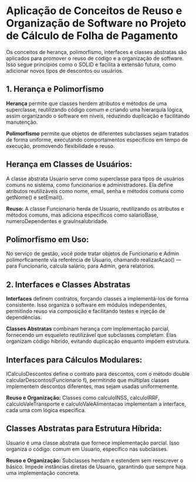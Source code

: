 # Aplicação de Conceitos de Reuso e Organização de Software no Projeto de Cálculo de Folha de Pagamento
Os conceitos de herança, polimorfismo, interfaces e classes abstratas são aplicados para promover o reuso de código e a organização de software. Isso segue princípios como o SOLID e facilita a extensão futura, como adicionar novos tipos de descontos ou usuários.
## 1. Herança e Polimorfismo
**Herança**
permite que classes herdem atributos e métodos de uma superclasse, reutilizando código comum e criando uma hierarquia lógica, assim organizando o software em níveis, reduzindo duplicação e facilitando manutenção.


**Polimorfismo**
permite que objetos de diferentes subclasses sejam tratados de forma uniforme, executando comportamentos específicos em tempo de execução, promovendo flexibilidade e reuso.
## Herança em Classes de Usuários:

A classe abstrata Usuario serve como superclasse para tipos de usuários comuns no sistema, como funcionarios e administradores. Ela define atributos reutilizáveis como nome, email, senha e métodos comuns como getNome() e setEmail().


**Reuso:**
A classe Funcionario herda de Usuario, reutilizando os atributos e métodos comuns, mas adiciona específicos como salarioBase, numeroDependentes e grauInsalubridade.
## Polimorfismo em Uso:

No serviço de gestão, você pode tratar objetos de Funcionario e Admin polimorficamente via referência de Usuario, chamando realizarAcao() — para Funcionario, calcula salário; para Admin, gera relatórios.
## 2. Interfaces e Classes Abstratas
**Interfaces**
definem contratos, forçando classes a implementá-los de forma consistente. Isso organiza o software em módulos independentes, permitindo reuso via composição e facilitando testes e injeção de dependências.


**Classes Abstratas**
combinam herança com implementação parcial, fornecendo um esqueleto reutilizável que subclasses completam. Elas organizam código híbrido, evitando duplicação enquanto impõem estrutura.
## Interfaces para Cálculos Modulares:

ICalculoDescontos define o contrato para descontos, com o método double calcularDescontos(Funcionario f), permitindo que múltiplas classes implementem descontos diferentes, mas sejam usadas uniformemente.


**Reuso e Organização:**
Classes como calculoINSS, calculoIRRF, calculoValeTransporte e calculoValeAlimentacao implementam a interface, cada uma com lógica específica.
## Classes Abstratas para Estrutura Híbrida:

Usuario é uma classe abstrata que fornece implementação parcial. Isso organiza o código: comum em Usuario, específico nas subclasses.


**Reuso e Organização:**
Subclasses herdam e estendem sem reescrever o básico. Impede instâncias diretas de Usuario, garantindo que sempre haja uma implementação concreta.








